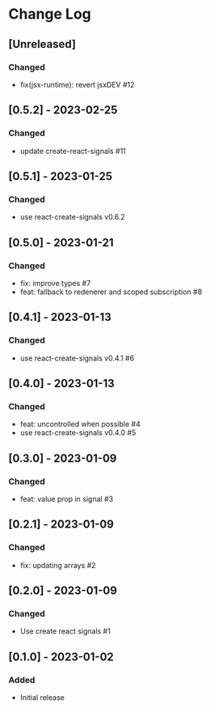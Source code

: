 # Change Log

## [Unreleased]
### Changed
- fix(jsx-runtime): revert jsxDEV #12

## [0.5.2] - 2023-02-25
### Changed
- update create-react-signals #11

## [0.5.1] - 2023-01-25
### Changed
- use react-create-signals v0.6.2

## [0.5.0] - 2023-01-21
### Changed
- fix: improve types #7
- feat: fallback to redenerer and scoped subscription #8

## [0.4.1] - 2023-01-13
### Changed
- use react-create-signals v0.4.1 #6

## [0.4.0] - 2023-01-13
### Changed
- feat: uncontrolled when possible #4
- use react-create-signals v0.4.0 #5

## [0.3.0] - 2023-01-09
### Changed
- feat: value prop in signal #3

## [0.2.1] - 2023-01-09
### Changed
- fix: updating arrays #2

## [0.2.0] - 2023-01-09
### Changed
- Use create react signals #1

## [0.1.0] - 2023-01-02
### Added
- Initial release
